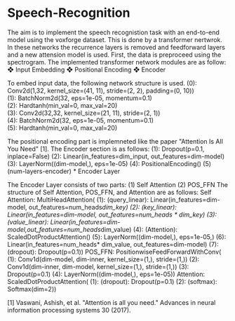 # Speech-Recognition
The aim is to implement the speech recognistion task with an end-to-end model using the voxforge dataset.
This is done by a transformer nertwrok. In these networks the recurrence layers is removed and feedforward layers and a new attension model is used.
First, the data is preproceed using the spectrogram. The implemented transformer network modules are as follow:
  ❖ Input Embedding
  ❖ Positional Encoding
  ❖ Encoder
 
To embed input data, the following network structure is used.
  (0): Conv2d(1,32, kernel_size=(41, 11), stride=(2, 2), padding=(0, 10))  
  (1): BatchNorm2d(32, eps=1e-05, momentum=0.1)  
  (2): Hardtanh(min_val=0, max_val=20)  
  (3): Conv2d(32,32, kernel_size=(21, 11), stride=(2, 1))  
  (4): BatchNorm2d(32, eps=1e-05, momentum=0.1)  
  (5): Hardtanh(min_val=0, max_val=20)  
  
The positional encoding part is implemneted like the paper "Attention Is All You Need" [1].
 The Encoder section is as follows:
    (1): Dropout(p=0.1, inplace=False)
    (2): Linear(in_features=dim_input, out_features=dim-model)
    (3): LayerNorm((dim-model,), eps=1e-05)
    (4): PositionalEncoding()
    (5) (num-layers-encoder) * Encoder Layer
 
 The Encoder Layer consists of two parts:
  (1) Self Attention
  (2) POS_FFN
 The structure of Self Attention, POS_FFN, and Attention are as follows:
 Self Attention:
   MultiHeadAttention(
    (1): (query_linear): Linear(in_features=dim-model, out_features=num_heads*dim_key)
    (2): (key_linear): Linear(in_features=dim-model, out_features=num_heads * dim_key)
    (3): (value_linear): Linear(in_features=dim-model,out_features=num_heads*dim_value)
    (4): (Attention): ScaledDotProductAttention()
    (5): LayerNorm((dim-model,), eps=1e-05,)
    (6): Linear(in_features=num_heads* dim_value, out_features=dim-model)
    (7): (dropout): Dropout(p=0.1))
  POS_FFN:
    PositionwiseFeedForwardWithConv(
    (1): Conv1d(dim-model, dim-inner, kernel_size=(1,), stride=(1,))
    (2): Conv1d(dim-inner, dim-model, kernel_size=(1,), stride=(1,))
    (3): Dropout(p=0.1)
    (4): LayerNorm((dim-model,), eps=1e-05))
  Attention:
    ScaledDotProductAttention(
    (1): (dropout): Dropout(p=0.1)
    (2): (softmax): Softmax(dim=2))
  
 
[1] Vaswani, Ashish, et al. "Attention is all you need." Advances in neural information processing systems 30 (2017).
